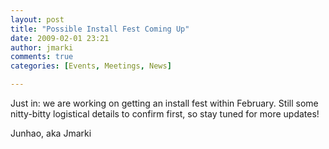 ```yaml
---
layout: post
title: "Possible Install Fest Coming Up"
date: 2009-02-01 23:21
author: jmarki
comments: true
categories: [Events, Meetings, News]

---
```

Just in: we are working on getting an install fest within February. Still some nitty-bitty logistical details to confirm first, so stay tuned for more updates!

Junhao, aka Jmarki

